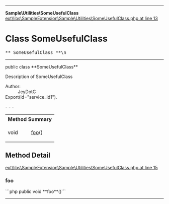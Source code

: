 - - -

**Sample\Utilities\SomeUsefulClass**
<a href="https://github.com/JeyDotC/Hirudo-docs/blob/master/source/ext/libs/SampleExtension/Sample/Utilities/SomeUsefulClass.php.md#line13" class="location">ext\libs\SampleExtension\Sample\Utilities\SomeUsefulClass.php at line 13</a>

# Class SomeUsefulClass #

<pre class="tree">** SomeUsefulClass **\n</pre>

- - -

<p class="signature">public  class **SomeUsefulClass**</p>

<div class="comment" id="overview_description"><p>Description of SomeUsefulClass</p></div>

<dl>
<dt>Author:</dt>
<dd>JeyDotC</dd>
<dt>Export(id="service_id1").</dt>
</dl>
- - -

<table id="summary_method">
<tr><th colspan="2">Method Summary</th></tr>
<tr>
<td class="type"> void</td>
<td class="description"><p class="name"><a href="#foo()">foo</a>()</p></td>
</tr>
</table>

<h2 id="detail_method">Method Detail</h2>
<a href="https://github.com/JeyDotC/Hirudo-docs/blob/master/source/ext/libs/SampleExtension/Sample/Utilities/SomeUsefulClass.php.md#line15" class="location">ext\libs\SampleExtension\Sample\Utilities\SomeUsefulClass.php at line 15</a>

<h3 id="foo()">foo</h3>
```php
public  void **foo**()```
<div class="details">
</div>

- - -


